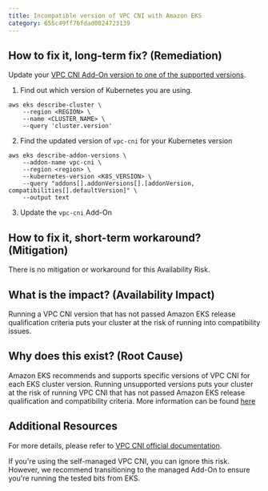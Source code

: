 ```yaml
---
title: Incompatible version of VPC CNI with Amazon EKS
category: 655c49ff76fdad0024723139
---
```


## How to fix it, long-term fix? (Remediation)

Update your [VPC CNI Add-On version to one of the supported versions](https://docs.aws.amazon.com/eks/latest/userguide/managing-vpc-cni.html).

1. Find out which version of Kubernetes you are using.

```shell
aws eks describe-cluster \
    --region <REGION> \
    --name <CLUSTER_NAME> \
    --query 'cluster.version'
```

2. Find the updated version of `vpc-cni` for your Kubernetes version

```shell
aws eks describe-addon-versions \
    --addon-name vpc-cni \
    --region <region> \
    --kubernetes-version <K8S_VERSION> \
    --query "addons[].addonVersions[].[addonVersion, compatibilities[].defaultVersion]" \
    --output text
```

3. Update the `vpc-cni` Add-On

## How to fix it, short-term workaround? (Mitigation)

There is no mitigation or workaround for this Availability Risk.

## What is the impact? (Availability Impact)

Running a VPC CNI version that has not passed Amazon EKS release qualification criteria puts your cluster at the risk of running into compatibility issues. 

## Why does this exist? (Root Cause)

Amazon EKS recommends and supports specific versions of VPC CNI for each EKS cluster version. Running unsupported versions puts your cluster at the risk of running VPC CNI that has not passed Amazon EKS release qualification and compatibility criteria. More information can be found [here](https://docs.aws.amazon.com/eks/latest/userguide/managing-vpc-cni.html) 

## Additional Resources

For more details, please refer to [VPC CNI official documentation](https://docs.aws.amazon.com/eks/latest/userguide/managing-vpc-cni.html).

If you're using the self-managed VPC CNI, you can ignore this risk. However, we recommend transitioning to the managed Add-On to ensure you're running the tested bits from EKS.